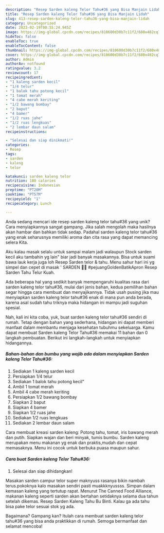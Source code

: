 ```yaml
---
description: "Resep Sarden kaleng Telor Tahu#36 yang Bisa Manjain Lidah"
title: "Resep Sarden kaleng Telor Tahu#36 yang Bisa Manjain Lidah"
slug: 413-resep-sarden-kaleng-telor-tahu36-yang-bisa-manjain-lidah
category: Uncategorized
date: 2023-02-19T00:55:24.945Z
image: https://img-global.cpcdn.com/recipes/810600d30b7c11f2/680x482cq70/sarden-kaleng-telor-tahu36-foto-resep-utama.jpg
hideToc: false
enableToc: true
enableTocContent: false
thumbnail: https://img-global.cpcdn.com/recipes/810600d30b7c11f2/680x482cq70/sarden-kaleng-telor-tahu36-foto-resep-utama.jpg
cover: https://img-global.cpcdn.com/recipes/810600d30b7c11f2/680x482cq70/sarden-kaleng-telor-tahu36-foto-resep-utama.jpg
author: Admin
authorAv: notfound
ratingvalue: 3.2
reviewcount: 17
recipeingredient:
- "1 kaleng sarden kecil"
- "1/4 telur"
- "1 balok tahu potong kecil"
- "1 tomat merah"
- "4 cabe merah keriting"
- "1/2 bawang bombay"
- "2 baput"
- "4 bamer"
- "1/2 ruas jahe"
- "1/2 ruas lengkuas"
- "2 lembar daun salam"
recipeinstructions:

- "Selesai dan siap dinikmati!"
categories:
- Resep
tags:
- sarden
- kaleng
- telor

katakunci: sarden kaleng telor 
nutrition: 180 calories
recipecuisine: Indonesian
preptime: "PT20M"
cooktime: "PT57M"
recipeyield: "1"
recipecategory: Lunch

---
```





Anda sedang mencari ide resep sarden kaleng telor tahu#36 yang unik? Cara menyiapkannya sangat gampang. Jika salah mengolah maka hasilnya akan hambar dan bahkan tidak sedap. Padahal sarden kaleng telor tahu#36 yang enak seharusnya memiliki aroma dan cita rasa yang dapat memancing selera Kita.





Aku kalau masak selalu untuk sampai malam jadi walaupun Stock sarden kecil aku tambahin yg lain&#34; biar jadi banyak masakannya. Bisa untuk suami bawa lauk kerja juga loh Resep Sarden telor &amp; tahu. Menu sahur hari ini yg simpel dan cepet di masak &#39; SARDEN 👏😁 #pejuangGoldenBatikApron Resep Sarden Tahu Telur Kuah.

Ada beberapa hal yang sedikit banyak mempengaruhi kualitas rasa dari sarden kaleng telor tahu#36, mulai dari jenis bahan, kedua pemilihan bahan segar hingga cara membuat dan menyajikannya. Tidak usah pusing jika mau menyiapkan sarden kaleng telor tahu#36 enak di mana pun anda berada, karena asal sudah tahu triknya maka hidangan ini mampu jadi suguhan spesial.






Nah, kali ini kita coba, yuk, buat sarden kaleng telor tahu#36 sendiri di rumah. Tetap dengan bahan yang sederhana, hidangan ini dapat memberi manfaat dalam membantu menjaga kesehatan tubuhmu sekeluarga. Kamu dapat membuat Sarden kaleng Telor Tahu#36 memakai 11 bahan dan 0 langkah pembuatan. Berikut ini langkah-langkah untuk menyiapkan hidangannya.

<!--inarticleads1-->

##### Bahan-bahan dan bumbu yang wajib ada dalam menyiapkan Sarden kaleng Telor Tahu#36:

1. Sediakan 1 kaleng sarden kecil
1. Persiapkan 1/4 telur
1. Sediakan 1 balok tahu potong kecil&#34;
1. Ambil 1 tomat merah
1. Ambil 4 cabe merah keriting
1. Persiapkan 1/2 bawang bombay
1. Siapkan 2 baput
1. Siapkan 4 bamer
1. Siapkan 1/2 ruas jahe
1. Sediakan 1/2 ruas lengkuas
1. Sediakan 2 lembar daun salam


Cara membuat kreasi sarden kaleng: Potong tahu, tomat, iris bawang merah dan putih. Siapkan wajan dan beri minyak, tumis bumbu. Sarden kaleng merupakan menu makanan yg enak dan praktis,mudah dan cepat memasaknya. Menu ini cocok untuk berbuka puasa maupun sahur. 

<!--inarticleads2-->

##### Cara buat Sarden kaleng Telor Tahu#36:


1. Selesai dan siap dihidangkan!

Masakan sarden campur telor super maknyuss rasanya bikin nambah terus.pokoknya kalo masakan sendiri pasti muakkknyussss. Simpan dalam kemasan kaleng yang tertutup rapat. Menurut The Canned Food Alliance, makanan kaleng seperti sarden akan bertahan setidaknya selama dua tahun setelah dikemas. Resep Sarden Kaleng Tahu Bu Binti. Kalau ga ada tahu bisa pake telor sesuai stok yg ada. 

Bagaimana? Gampang kan? Itulah cara membuat sarden kaleng telor tahu#36 yang bisa anda praktikkan di rumah. Semoga bermanfaat dan selamat mencoba!
